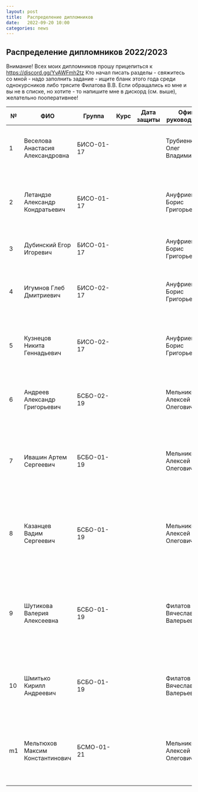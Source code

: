 ```yaml
---
layout: post
title:  Распределение дипломников
date:   2022-09-20 10:00
categories: news
---
```

## Распределение дипломников 2022/2023

Внимание! Всех моих дипломников прошу прицепиться к https://discord.gg/YvAWFmh2tz
Кто начал писать разделы - свяжитесь со мной - надо заполнить задание - ищите бланк этого года среди однокурсников либо трясите Филатова В.В.
Если обращались ко мне и вы не в списке, но хотите - то напишите мне в дискорд (см. выше), желательно пооперативнее!

| №    | ФИО                                   | Группа        | Курс |Дата защиты| Офиц. руководитель        | Тема                                                                                                                                                                  |
| -----| ------------------------------------- | ------------- | ---- | --------- | ------------------------- | --------------------------------------------------------------------------------------------------------------------------------------------------------------------- |
| 1    |Веселова Анастасия Александровна       | БИСО-01-17    |      |           |Трубиенко Олег Владимирович| Разработка системы для обеспечения технической поддержки пользователей.                                                                                               |
| 2    |Летандзе Александр Кондратьевич        | БИСО-01-17    |      |           |Ануфриев Борис Григорьевич | Разработка программного средства голосовой аутентификации в информационно-аналитической системе.                                                                      |
| 3    |Дубинский Егор Игоревич                | БИСО-01-17    |      |           |Ануфриев Борис Григорьевич | Информацонная система проверки защищенности голосового канала.   												      |
| 4    |Игумнов Глеб Дмитриевич                | БИСО-02-17    |      |           |Ануфриев Борис Григорьевич | Разработка алгоритма анализа и фильтрации аудио сигнала для информационно-аналитической системы.   										              |
| 5    |Кузнецов Никита Геннадьевич            | БИСО-02-17    |      |           |Ануфриев Борис Григорьевич | Разработка системы анализа и фильтрации видеоконтента в прямом эфире на интернет-сервисах.                                                                            |
| 6    |Андреев Александр Григорьевич          | БСБО-02-19    |      |           |Мельников Алексей Олегович | Разработка программно-математических средств для устранения помех в сигналах электромиографии.     |
| 7    |Ивашин Артем Сергеевич                 | БСБО-01-19    |      |           |Мельников Алексей Олегович | Разработка программно-математических средств для реализации рекомендательной системы в мессенджере телеграм.     |
| 8    |Казанцев Вадим Сергеевич               | БСБО-01-19    |      |           |Мельников Алексей Олегович | Разработка программно-математических средств для повышения безопасности контрольных изображений для защиты от роботов и спама.     |
| 9    |Шутикова Валерия Алексеевна            | БСБО-01-19    |      |           |Филатов Вячеслав Валерьевич| Разработка программно-математических средств интеллектуальной обработки текстовой информации в информационно-аналитических системах|
| 10   |Шмитько Кирилл Андреевич               | БСБО-01-19    |      |           |Филатов Вячеслав Валерьевич| Исслодование и разработка методов управления ключами в спутниковых сетях передачи данных VSAT|
| m1    |Мельтюхов Максим Константинович       | БСМО-01-21    |      |           |Мельников Алексей Олегович | Разработка программно-математических средств для прогнозирования популярности видео контента. (Цели конкретизировать)    |

